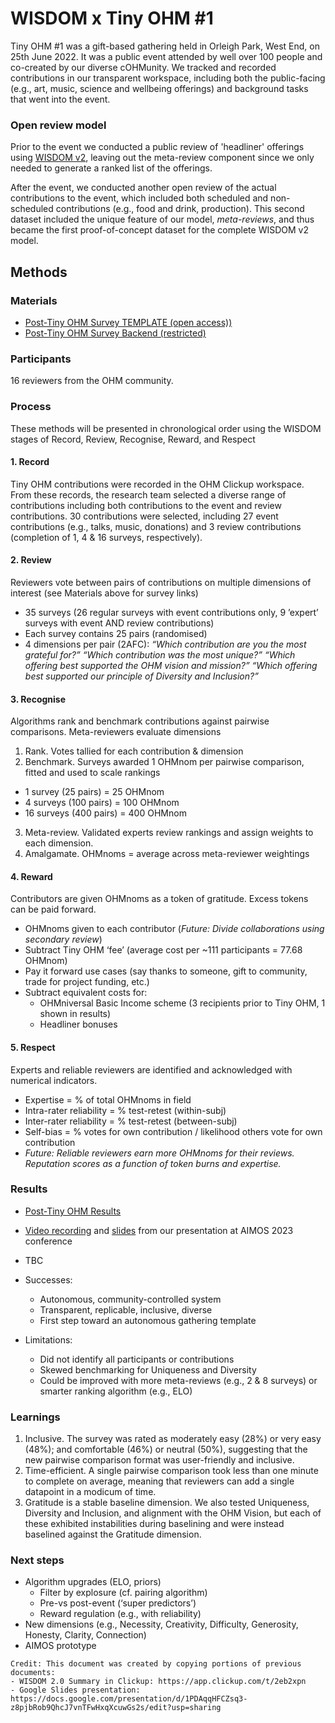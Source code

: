 # WISDOM x Tiny OHM #1

Tiny OHM #1 was a gift-based gathering held in Orleigh Park, West End, on 25th June 2022. It was a public event attended by well over 100 people and co-created by our diverse cOHMunity. We tracked and recorded contributions in our transparent workspace, including both the public-facing (e.g., art, music, science and wellbeing offerings) and background tasks that went into the event. 

### Open review model
Prior to the event we conducted a public review of 'headliner' offerings using [WISDOM v2](https://github.com/openheartmind/WISDOM/blob/main/reports/WISDOM_v2.md), leaving out the meta-review component since we only needed to generate a ranked list of the offerings. 

After the event, we conducted another open review of the actual contributions to the event, which included both scheduled and non-scheduled contributions (e.g., food and drink, production). This second dataset included the unique feature of our model, _meta-reviews_, and thus became the first proof-of-concept dataset for the complete WISDOM v2 model.

## Methods
### Materials
- [Post-Tiny OHM Survey TEMPLATE (open access))](https://docs.google.com/spreadsheets/d/1tkwqzx2RmbYZXYHtkanUfepgWaoiAusp5NAXUO5jKNc/edit?usp=sharing)
- [Post-Tiny OHM Survey Backend (restricted)](https://docs.google.com/spreadsheets/d/1Z4Y0bLmKW8koYfsDj0iMaQP9yS4P6-WhScdvgzu4-wE/edit?usp=sharing)


### Participants
16 reviewers from the OHM community. 

### Process
These methods will be presented in chronological order using the WISDOM stages of Record, Review, Recognise, Reward, and Respect 

#### 1. Record
Tiny OHM contributions were recorded in the OHM Clickup workspace. From these records, the research team selected a diverse range of contributions including both contributions to the event and review contributions. 30 contributions were selected, including 27 event contributions (e.g., talks, music, donations) and 3 review contributions (completion of 1, 4 & 16 surveys, respectively). 

#### 2. Review
Reviewers vote between pairs of contributions on multiple dimensions of interest (see Materials above for survey links)

- 35 surveys (26 regular surveys with event contributions only, 9 ’expert’ surveys with event AND review contributions)
- Each survey contains 25 pairs (randomised)
- 4 dimensions per pair (2AFC):
_“Which contribution are you the most grateful for?”
“Which contribution was the most unique?”
“Which offering best supported the OHM vision and mission?”
“Which offering best supported our principle of Diversity and Inclusion?”_

#### 3. Recognise
Algorithms rank and benchmark contributions against pairwise comparisons. Meta-reviewers evaluate dimensions
1. Rank. Votes tallied for each contribution & dimension
2. Benchmark. Surveys awarded 1 OHMnom per pairwise comparison, fitted and used to scale rankings
- 1 survey (25 pairs) = 25 OHMnom
- 4 surveys (100 pairs) = 100 OHMnom
- 16 surveys (400 pairs) = 400 OHMnom
3. Meta-review. Validated experts review rankings and assign weights to each dimension.
4. Amalgamate. OHMnoms = average across meta-reviewer weightings

#### 4. Reward
Contributors are given OHMnoms as a token of gratitude. Excess tokens can be paid forward.
- OHMnoms given to each contributor (_Future: Divide collaborations using secondary review_)
- Subtract Tiny OHM ‘fee’ (average cost per ~111 participants = 77.68 OHMnom)
- Pay it forward use cases (say thanks to someone, gift to community, trade for project funding, etc.)
- Subtract equivalent costs for:
  - OHMniversal Basic Income scheme (3 recipients prior to Tiny OHM, 1 shown in results)
  - Headliner bonuses

#### 5. Respect
Experts and reliable reviewers are identified and acknowledged with numerical indicators.
- Expertise = % of total OHMnoms in field
- Intra-rater reliability = % test-retest (within-subj)
- Inter-rater reliability = % test-retest (between-subj)
- Self-bias = % votes for own contribution / likelihood others vote for own contribution
- _Future: Reliable reviewers earn more OHMnoms for their reviews. Reputation scores as a function of token burns and expertise._

### Results
- [Post-Tiny OHM Results](https://docs.google.com/spreadsheets/d/1HS7HFa9y6PfF61_wTuCAbj9RTHe94VLXulS0pDYgtns/edit?usp=sharing)
- [Video recording](https://youtu.be/NHgG599NoSk?si=CKAcxIM36oMvLlPc) and [slides](https://docs.google.com/presentation/d/1PDAqqHFCZsq3-z8pjbRob9QhcJ7vnTFwHxqXcuwGs2s/edit?usp=sharing) from our presentation at AIMOS 2023 conference
- TBC

- Successes:
  - Autonomous, community-controlled system
  - Transparent, replicable, inclusive, diverse
  - First step toward an autonomous gathering template
- Limitations:
  - Did not identify all participants or contributions 
  - Skewed benchmarking for Uniqueness and Diversity
  - Could be improved with more meta-reviews (e.g., 2 & 8 surveys) or smarter ranking algorithm (e.g., ELO)

### Learnings
1. Inclusive. The survey was rated as moderately easy (28%) or very easy (48%); and comfortable (46%) or neutral (50%), suggesting that the new pairwise comparison format was user-friendly and inclusive. 
2. Time-efficient. A single pairwise comparison took less than one minute to complete on average, meaning that reviewers can add a single datapoint in a modicum of time. 
3. Gratitude is a stable baseline dimension. We also tested Uniqueness, Diversity and Inclusion, and alignment with the OHM Vision, but each of these exhibited instabilities during baselining and were instead baselined against the Gratitude dimension. 

### Next steps
- Algorithm upgrades (ELO, priors)
  - Filter by explosure (cf. pairing algorithm)
  - Pre-vs post-event (‘super predictors’)
  - Reward regulation (e.g., with reliability)
- New dimensions (e.g., Necessity, Creativity, Difficulty, Generosity, Honesty, Clarity, Connection)
- AIMOS prototype


~~~
Credit: This document was created by copying portions of previous documents:
- WISDOM 2.0 Summary in Clickup: https://app.clickup.com/t/2eb2xpn
- Google Slides presentation: https://docs.google.com/presentation/d/1PDAqqHFCZsq3-z8pjbRob9QhcJ7vnTFwHxqXcuwGs2s/edit?usp=sharing

